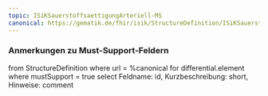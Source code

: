 ```yaml
---
topic: ISiKSauerstoffsaettigungArteriell-MS
canonical: https://gematik.de/fhir/isik/StructureDefinition/ISiKSauerstoffsaettigungArteriell
---
```


### Anmerkungen zu Must-Support-Feldern

<fql>
from
	StructureDefinition
where 
    url = %canonical
for differential.element
where mustSupport = true
select
	Feldname: id, Kurzbeschreibung: short, Hinweise: comment
</fql>

